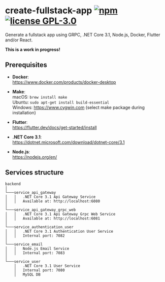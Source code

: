 # create-fullstack-app [![npm](https://img.shields.io/npm/v/@finxindustries/create-fullstack-app?style=plastic)](https://www.npmjs.com/package/@finxindustries/create-fullstack-app) [![license GPL-3.0](https://img.shields.io/github/license/finxindustries/create-fullstack-app?style=plastic)](https://github.com/finxindustries/create-fullstack-app/blob/master/LICENSE)
Generate a fullstack app using GRPC, .NET Core 3.1, Node.js, Docker, Flutter and/or React.

**This is a work in progress!**

## Prerequisites

- **Docker**: <br/>
https://www.docker.com/products/docker-desktop

- **Make**:
<br/>macOS: `brew install make`
<br/>Ubuntu: `sudo apt-get install build-essential`
<br/>Windows: https://www.cygwin.com (select make package during installation)

- **Flutter**:
<br/>https://flutter.dev/docs/get-started/install

- **.NET Core 3.1**:
<br/>https://dotnet.microsoft.com/download/dotnet-core/3.1

- **Node.js**:
<br/>https://nodejs.org/en/

## Services structure

```
backend
│
└───service_api_gateway
│   │   .NET Core 3.1 Api Gateway Service
│   │   Available at: http://localhost:6080
│
└───service_api_gateway_grpc_web
│   │   .NET Core 3.1 Api Gateway Grpc Web Service
│   │   Available at: http://localhost:6081
│
└───service_authentication_user
│   │   .NET Core 3.1 Authentication User Service
│   │   Internal port: 7082
│
└───service_email
│   │   Node.js Email Service
│   │   Internal port: 7083
│
└───service_user
    │   .NET Core 3.1 User Service
    │   Internal port: 7080
    │   MySQL DB
```

